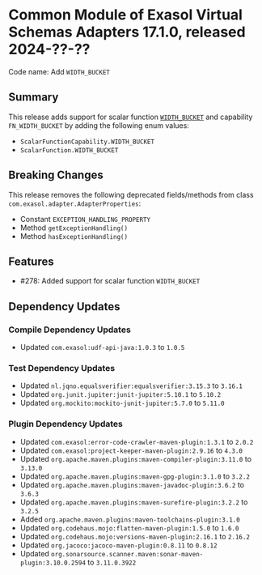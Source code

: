 # Common Module of Exasol Virtual Schemas Adapters 17.1.0, released 2024-??-??

Code name: Add `WIDTH_BUCKET`

## Summary

This release adds support for scalar function [`WIDTH_BUCKET`](https://docs.exasol.com/db/latest/sql_references/functions/alphabeticallistfunctions/width_bucket.htm) and capability `FN_WIDTH_BUCKET` by adding the following enum values:
* `ScalarFunctionCapability.WIDTH_BUCKET`
* `ScalarFunction.WIDTH_BUCKET`

## Breaking Changes

This release removes the following deprecated fields/methods from class `com.exasol.adapter.AdapterProperties`:
* Constant `EXCEPTION_HANDLING_PROPERTY`
* Method `getExceptionHandling()`
* Method `hasExceptionHandling()`

## Features

* #278: Added support for scalar function `WIDTH_BUCKET`

## Dependency Updates

### Compile Dependency Updates

* Updated `com.exasol:udf-api-java:1.0.3` to `1.0.5`

### Test Dependency Updates

* Updated `nl.jqno.equalsverifier:equalsverifier:3.15.3` to `3.16.1`
* Updated `org.junit.jupiter:junit-jupiter:5.10.1` to `5.10.2`
* Updated `org.mockito:mockito-junit-jupiter:5.7.0` to `5.11.0`

### Plugin Dependency Updates

* Updated `com.exasol:error-code-crawler-maven-plugin:1.3.1` to `2.0.2`
* Updated `com.exasol:project-keeper-maven-plugin:2.9.16` to `4.3.0`
* Updated `org.apache.maven.plugins:maven-compiler-plugin:3.11.0` to `3.13.0`
* Updated `org.apache.maven.plugins:maven-gpg-plugin:3.1.0` to `3.2.2`
* Updated `org.apache.maven.plugins:maven-javadoc-plugin:3.6.2` to `3.6.3`
* Updated `org.apache.maven.plugins:maven-surefire-plugin:3.2.2` to `3.2.5`
* Added `org.apache.maven.plugins:maven-toolchains-plugin:3.1.0`
* Updated `org.codehaus.mojo:flatten-maven-plugin:1.5.0` to `1.6.0`
* Updated `org.codehaus.mojo:versions-maven-plugin:2.16.1` to `2.16.2`
* Updated `org.jacoco:jacoco-maven-plugin:0.8.11` to `0.8.12`
* Updated `org.sonarsource.scanner.maven:sonar-maven-plugin:3.10.0.2594` to `3.11.0.3922`
